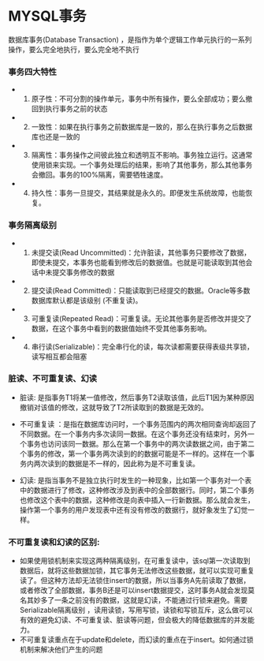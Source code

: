 
# MYSQL事务
数据库事务(Database Transaction) ，是指作为单个逻辑工作单元执行的一系列操作，要么完全地执行，要么完全地不执行

### 事务四大特性
- 1. 原子性：不可分割的操作单元，事务中所有操作，要么全部成功；要么撤回到执行事务之前的状态
- 2. 一致性：如果在执行事务之前数据库是一致的，那么在执行事务之后数据库也还是一致的
- 3. 隔离性：事务操作之间彼此独立和透明互不影响。事务独立运行。这通常使用锁来实现。一个事务处理后的结果，影响了其他事务，那么其他事务会撤回。事务的100%隔离，需要牺牲速度。
- 4. 持久性：事务一旦提交，其结果就是永久的。即便发生系统故障，也能恢复。
  
### 事务隔离级别
- 1. 未提交读(Read Uncommitted)：允许脏读，其他事务只要修改了数据，即使未提交，本事务也能看到修改后的数据值。也就是可能读取到其他会话中未提交事务修改的数据
- 2. 提交读(Read Committed)：只能读取到已经提交的数据。Oracle等多数数据库默认都是该级别 (不重复读)。
- 3. 可重复读(Repeated Read)：可重复读。无论其他事务是否修改并提交了数据，在这个事务中看到的数据值始终不受其他事务影响。
- 4. 串行读(Serializable)：完全串行化的读，每次读都需要获得表级共享锁，读写相互都会阻塞

### 脏读、不可重复读、幻读
- 脏读: 是指事务T1将某一值修改，然后事务T2读取该值，此后T1因为某种原因撤销对该值的修改，这就导致了T2所读取到的数据是无效的。

- 不可重复读 ：是指在数据库访问时，一个事务范围内的两次相同查询却返回了不同数据。在一个事务内多次读同一数据。在这个事务还没有结束时，另外一个事务也访问该同一数据。那么在第一个事务中的两次读数据之间，由于第二个事务的修改，第一个事务两次读到的的数据可能是不一样的。这样在一个事务内两次读到的数据是不一样的，因此称为是不可重复读。

- 幻读: 是指当事务不是独立执行时发生的一种现象，比如第一个事务对一个表中的数据进行了修改，这种修改涉及到表中的全部数据行。同时，第二个事务也修改这个表中的数据，这种修改是向表中插入一行新数据。那么就会发生，操作第一个事务的用户发现表中还有没有修改的数据行，就好象发生了幻觉一样。 
  
### 不可重复读和幻读的区别:
- 如果使用锁机制来实现这两种隔离级别，在可重复读中，该sql第一次读取到数据后，就将这些数据加锁，其它事务无法修改这些数据，就可以实现可重复读了。但这种方法却无法锁住insert的数据，所以当事务A先前读取了数据，或者修改了全部数据，事务B还是可以insert数据提交，这时事务A就会发现莫名其妙多了一条之前没有的数据，这就是幻读，不能通过行锁来避免。需要Serializable隔离级别 ，读用读锁，写用写锁，读锁和写锁互斥，这么做可以有效的避免幻读、不可重复读、脏读等问题，但会极大的降低数据库的并发能力。
- 不可重复读重点在于update和delete，而幻读的重点在于insert。如何通过锁机制来解决他们产生的问题